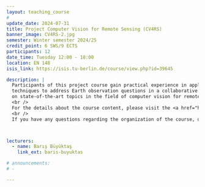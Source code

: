```yaml
---
layout: teaching_course
#
update_date: 2024-07-31
title: Project Computer Vision for Remote Sensing (CV4RS)
banner_image: CV4RS-2.jpg
semester: Winter semester 2024/25
credit_point: 6 SWS/9 ECTS
participants: 12
date_time: Tuesday 12:00 - 18:00
location: EN 148
isis_link: https://isis.tu-berlin.de/course/view.php?id=39645

description: |
  Participants of this project course gain practical experience in applying computer vision
  techniques to address Earth observation questions in a collaborative team and acquire knowledge
  on state-of-the-art topics in the field of computer vision for remote sensing.
  <br />
  For the details about the course content, please visit the <a href="https://moseskonto.tu-berlin.de/moses/modultransfersystem/bolognamodule/beschreibung/anzeigen.html?nummer=41012&version=2&sprache=2" target="_blank">Moses</a> page.
  <br />
  If you have any questions regarding the organization of the course, do not hesitate to contact us at: <a href="mailto:sekr@rsim.tu-berlin.de">sekr@rsim.tu-berlin.de</a>.



lecturers:
  - name: Barış Büyüktaş
    link_ext: baris-buyuktas

# announcements:
# -

---
```

